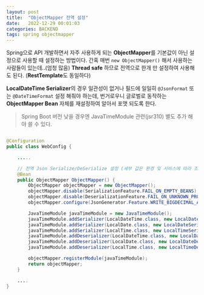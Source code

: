 ```yaml
---
layout: post
title:  "ObjectMapper 전역 설정"
date:   2022-12-29 00:01:03
categories: BACKEND
tags: spring objectmapper
---
```


Spring으로 API 개발하면서 자주 사용하게 되는 **ObjectMapper**를 기본값이 아닌 설정으로 사용할 때 설정하는 방법이다. 간혹 매번 `new ObjectMapper()` 해서 사용하는 사람들이 있는데..(엄청 많음) 
<span class="text-danger">**Thread safe**</span> 하므로
전역으로 한개 만 설정하여 사용해도 된다. (**RestTemplate**도 동일하다)

**LocalDateTime Serializer**의 경우 일관성이 없거나 필드에 일일히 `@JsonFormat` 또는 `@DateTimeFormat` 설정 해줘야 하는데, 번거로우니
글로벌로 동작하는 **ObjectMapper Bean** 자체를 재설정하여 알아서 포맷 되도록 한다.

> Spring Boot 버전 낮을 경우엔 JavaTimeModule 관련(jsr310) 별도 추가 해야 쓸 수 있다.

```java

@Configuration
public class WebConfig {

    .....

    // 전역 Json Serialize/DeSerialize 설정 (세부 값은 환경 및 서비스에 따라 조절) 
    @Bean 
    public ObjectMapper ObjectMapper() { 
        ObjectMapper objectMapper = new ObjectMapper(); 
        objectMapper.disable(SerializationFeature.FAIL_ON_EMPTY_BEANS); 
        objectMapper.disable(DeserializationFeature.FAIL_ON_UNKNOWN_PROPERTIES); 
        objectMapper.configure(JsonGenerator.Feature.WRITE_BIGDECIMAL_AS_PLAIN, true);

        JavaTimeModule javaTimeModule = new JavaTimeModule(); 
        javaTimeModule.addSerializer(LocalDateTime.class, new LocalDateTimeSerializer(DateTimeFormatter.ofPattern("yyyy-MM-dd HH:mm:ss"))); 
        javaTimeModule.addSerializer(LocalDate.class, new LocalDateSerializer(DateTimeFormatter.ofPattern("yyyy-MM-dd"))); 
        javaTimeModule.addSerializer(LocalTime.class, new LocalTimeSerializer(DateTimeFormatter.ofPattern("HH:mm:ss"))); 
        javaTimeModule.addDeserializer(LocalDateTime.class, new LocalDateTimeDeserializer(DateTimeFormatter.ofPattern("yyyy-MM-dd HH:mm:ss"))); 
        javaTimeModule.addDeserializer(LocalDate.class, new LocalDateDeserializer(DateTimeFormatter.ofPattern("yyyy-MM-dd"))); 
        javaTimeModule.addDeserializer(LocalTime.class, new LocalTimeDeserializer(DateTimeFormatter.ofPattern("HH:mm:ss")));

        objectMapper.registerModule(javaTimeModule); 
        return objectMapper; 
    }

    ....
}
```